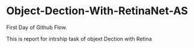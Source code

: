 # Object-Dection-With-RetinaNet-AS
First Day of Github Flow.

This is report for intrship task of objext Dection with Retina
